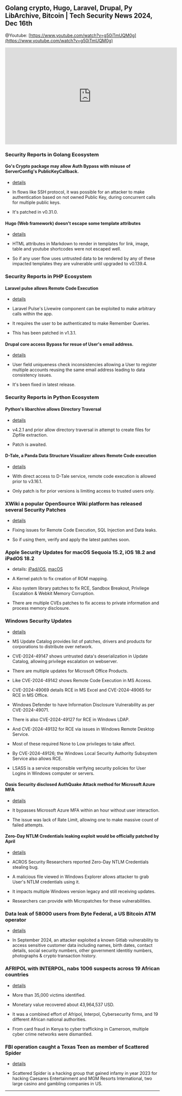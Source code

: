 ## Golang crypto, Hugo, Laravel, Drupal, Py LibArchive, Bitcoin | Tech Security News 2024, Dec 16th

@Youtube: [https://www.youtube.com/watch?v=g50iTmUQM0g](https://www.youtube.com/watch?v=g50iTmUQM0g)

<iframe width="560" height="315" src="https://www.youtube.com/embed/g50iTmUQM0g" title="YouTube video player" frameborder="0" allow="accelerometer; autoplay; clipboard-write; encrypted-media; gyroscope; picture-in-picture" allowfullscreen></iframe>


### Security Reports in Golang Ecosystem

#### Go's Crypto package may allow Auth Bypass with misuse of ServerConfig's PublicKeyCallback.

* [details](https://github.com/advisories/GHSA-v778-237x-gjrc)

* In flows like SSH protocol, it was possible for an attacker to make authentication based on not owned Public Key, during concurrent calls for multiple public keys.

* It's patched in v0.31.0.

#### Hugo (Web framework) doesn't escape some template attributes

* [details](https://github.com/advisories/GHSA-c2xf-9v2r-r2rx)

* HTML attributes in Markdown to render in templates for link, image, table and youtube shortcodes were not escaped well.

* So if any user flow uses untrusted data to be rendered by any of these impacted templates they are vulnerable until upgraded to v0.139.4.


### Security Reports in PHP Ecosystem

#### Laravel pulse allows Remote Code Execution

* [details](https://github.com/advisories/GHSA-8vwh-pr89-4mw2)

* Laravel Pulse's Livewire component can be exploited to make arbitrary calls within the app.

* It requires the user to be authenticated to make Remember Queries.

* This has been patched in v1.3.1.

#### Drupal core access Bypass for resue of User's email address.

* [details](https://github.com/advisories/GHSA-7cwc-fjqm-8vh8)

* User field uniqueness check inconsistencies allowing a User to register multiple accounts reusing the same email address leading to data consistency issues.

* It's been fixed in latest release.


### Security Reports in Python Ecosystem

#### Python's libarchive allows Directory Traversal

* [details](https://github.com/advisories/GHSA-75mx-hw5q-pvx3)

* v4.2.1 and prior allow directory traversal in attempt to create files for Zipfile extraction.

* Patch is awaited.


#### D-Tale, a Panda Data Structure Visualizer allows Remote Code execution

* [details](https://github.com/advisories/GHSA-832w-fhmw-w4f4)

* With direct access to D-Tale service, remote code execution is allowed prior to v3.16.1.

* Only patch is for prior versions is limiting access to trusted users only.


### XWiki a popular OpenSource Wiki platform has released several Security Patches

* [details](https://github.com/advisories?query=type%3Areviewed+Xwiki)

* Fixing issues for Remote Code Execution, SQL Injection and Data leaks.

* So if using them, verify and apply the latest patches soon.


### Apple Security Updates for macOS Sequoia 15.2, iOS 18.2 and iPadOS 18.2

* details: [iPad/iOS](https://support.apple.com/en-us/121837), [macOS](https://support.apple.com/en-us/121839)

* A Kernel patch to fix creation of ROM mapping.

* Also system library patches to fix RCE, Sandbox Breakout, Privilege Escalation & Webkit Memory Corruption.

* There are multiple CVEs patches to fix access to private information and process memory disclosure.


### Windows Security Updates

* [details](https://msrc.microsoft.com/update-guide/vulnerability)

* MS Update Catalog provides list of patches, drivers and products for corporations to distribute over network.

* CVE-2024-49147 shows untrusted data's deserialization in Update Catalog, allowing privilege escalation on webserver.

* There are multiple updates for Microsoft Office Products.

* Like CVE-2024-49142 shows Remote Code Execution in MS Access.

* CVE-2024-49069 details RCE in MS Excel and CVE-2024-49065 for RCE in MS Office.

* Windows Defender to have Information Disclosure Vulnerability as per CVE-2024-49071.

* There is also CVE-2024-49127 for RCE in Windows LDAP.

* And CVE-2024-49132 for RCE via issues in Windows Remote Desktop Service.

* Most of these required None to Low privileges to take affect.

* By CVE-2024-49126; the Windows Local Security Authority Subsystem Service also allows RCE.

* LSASS is a service responsible verifying security policies for User Logins in Windows computer or servers.

#### Oasis Security disclosed AuthQuake Attack method for Microsoft Azure MFA

* [details](https://www.oasis.security/resources/blog/oasis-security-research-team-discovers-microsoft-azure-mfa-bypass)

* It bypasses Microsoft Azure MFA within an hour without user interaction.

* The issue was lack of Rate Limit, allowing one to make massive count of failed attempts.

#### Zero-Day NTLM Credentials leaking exploit would be officially patched by April

* [details](https://blog.0patch.com/2024/12/url-file-ntlm-hash-disclosure.html)

* ACROS Security Researchers reported Zero-Day NTLM Credentials stealing bug.

* A malicious file viewed in Windows Explorer allows attacker to grab User's NTLM credentials using it.

* It impacts multiple Windows version legacy and still receiving updates.

* Researchers can provide with Micropatches for these vulnerabilities.


### Data leak of 58000 users from Byte Federal, a US Bitcoin ATM operator

* [details](https://www.forbes.com/sites/larsdaniel/2024/12/13/58000-bitcoin-atm-users-exposed-in-byte-federal-data-breach/)

* In September 2024, an attacker exploited a known Gitlab vulnerability to access sensitive customer data including names, birth dates, contact details, social security numbers, other government identitiy numbers, photographs & crypto transaction history.


### AFRIPOL with INTERPOL, nabs 1006 suspects across 19 African countries

* [details](https://www.interpol.int/en/News-and-Events/News/2024/Major-cybercrime-operation-nets-1-006-suspects)

* More than 35,000 victims identified.

* Monetary value recovered about 43,964,537 USD.

* It was a combined effort of Afripol, Interpol, Cybersecurity firms, and 19 different African national authorities.

* From card fraud in Kenya to cyber trafficking in Cameroon, multiple cyber crime networks were dismantled.


### FBI operation caught a Texas Teen as member of Scattered Spider

* [details](https://www.darkreading.com/cyberattacks-data-breaches/texas-teen-arrested-scattered-spider-telecom-hacks)

* Scattered Spider is a hacking group that gained infamy in year 2023 for hacking Caesares Entertainment and MGM Resorts International, two large casino and gambling companies in US.

---
